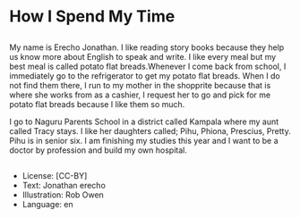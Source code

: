 # How I Spend My Time

##
My name is Erecho Jonathan. I like reading
story books because they help us know
more about English to speak and write. I like
every meal but my best meal is called
potato flat breads.Whenever I come back
from school, I immediately go to the
refrigerator to get my potato flat breads.
When I do not find them there, I run to my
mother in the shopprite because that is
where she works from as a cashier, I request
her to go and pick for me potato flat breads
because I like them so much.

I go to Naguru Parents School in a district
called Kampala where my aunt called Tracy
stays. I like her daughters called; Pihu,
Phiona, Prescius, Pretty. Pihu is in senior six.
I am finishing my studies this year and I
want to be a doctor by profession and build
my own hospital.

##
* License: [CC-BY]
* Text: Jonathan erecho
* Illustration: Rob Owen
* Language: en
